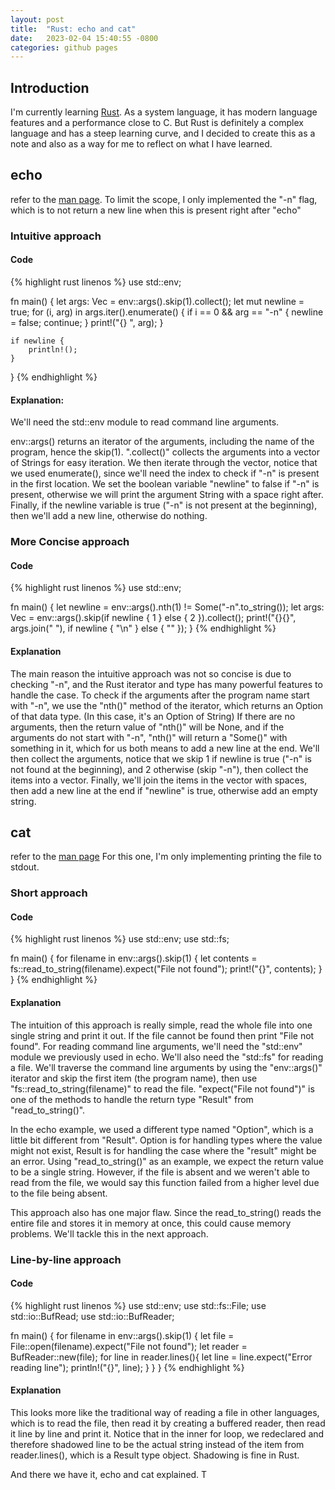```yaml
---
layout: post
title:  "Rust: echo and cat"
date:   2023-02-04 15:40:55 -0800
categories: github pages
---
```


## Introduction

I'm currently learning [Rust](https://www.rust-lang.org/). As a system language, it has modern language features and a performance close to C. But Rust is definitely a complex language and has a steep learning curve, and I decided to create this as a note and also as a way for me to reflect on what I have learned.

## echo

refer to the [man page](https://linux.die.net/man/1/echo).
To limit the scope, I only implemented the "-n" flag, which is to not return a new line when this is present right after "echo"

### Intuitive approach

#### Code

{% highlight rust linenos %}
use std::env;

fn main() {
    let args: Vec<String> = env::args().skip(1).collect();
    let mut newline = true;
    for (i, arg) in args.iter().enumerate() {
        if i == 0 && arg == "-n" {
            newline = false;
            continue;
        }
        print!("{} ", arg);
    }
    
    if newline {
        println!();
    }
}
{% endhighlight %}

#### Explanation:

We'll need the std::env module to read command line arguments. 

env::args() returns an iterator of the arguments, including the name of the program, hence the skip(1). 
".collect()" collects the arguments into a vector of Strings for easy iteration.
We then iterate through the vector, notice that we used enumerate(), since we'll need the index to check if "-n" is present in the first location. We set the boolean variable "newline" to false if "-n" is present, otherwise we will print the argument String with a space right after.
Finally, if the newline variable is true ("-n" is not present at the beginning), then we'll add a new line, otherwise do nothing.

### More Concise approach

#### Code

{% highlight rust linenos %}
use std::env;

fn main() {
    let newline = env::args().nth(1) != Some("-n".to_string());
    let args: Vec<String> = env::args().skip(if newline { 1 } else { 2 }).collect();
    print!("{}{}", args.join(" "), if newline { "\n" } else { "" });
}
{% endhighlight %}

#### Explanation

The main reason the intuitive approach was not so concise is due to checking "-n", and the Rust iterator and type has many powerful features to handle the case.
To check if the arguments after the program name start with "-n", we use the "nth()" method of the iterator, which returns an Option of that data type. (In this case, it's an Option of String) If there are no arguments, then the return value of "nth()" will be None, and if the arguments do not start with "-n", "nth()" will return a "Some()" with something in it, which for us both means to add a new line at the end.
We'll then collect the arguments, notice that we skip 1 if newline is true ("-n" is not found at the beginning), and 2 otherwise (skip "-n"), then collect the items into a vector.
Finally, we'll join the items in the vector with spaces, then add a new line at the end if "newline" is true, otherwise add an empty string.

## cat

refer to the [man page](https://linux.die.net/man/1/cat)
For this one, I'm only implementing printing the file to stdout.

### Short approach

#### Code
{% highlight rust linenos %}
use std::env;
use std::fs;

fn main() {
    for filename in env::args().skip(1) {
        let contents = fs::read_to_string(filename).expect("File not found");
        print!("{}", contents);
    }
}
{% endhighlight %}

#### Explanation
The intuition of this approach is really simple, read the whole file into one single string and print it out. If the file cannot be found then print "File not found".
For reading command line arguments, we'll need the "std::env" module we previously used in echo. We'll also need the "std::fs" for reading a file.
We'll traverse the command line arguments by using the "env::args()" iterator and skip the first item (the program name), then use "fs::read_to_string(filename)" to read the file. "expect("File not found")" is one of the methods to handle the return type "Result" from "read_to_string()". 

In the echo example, we used a different type named "Option", which is a little bit different from "Result". Option is for handling types where the value might not exist, Result is for handling the case where the "result" might be an error.
Using "read_to_string()" as an example, we expect the return value to be a single string. However, if the file is absent and we weren't able to read from the file, we would say this function failed from a higher level due to the file being absent.

This approach also has one major flaw. Since the read_to_string() reads the entire file and stores it in memory at once, this could cause memory problems. We'll tackle this in the next approach.

### Line-by-line approach

#### Code
{% highlight rust linenos %}
use std::env;
use std::fs::File;
use std::io::BufRead;
use std::io::BufReader;

fn main() {
    for filename in env::args().skip(1) {
        let file = File::open(filename).expect("File not found");
        let reader = BufReader::new(file);
        for line in reader.lines(){
            let line = line.expect("Error reading line");
            println!("{}", line);
        }
    }
}
{% endhighlight %}

#### Explanation
This looks more like the traditional way of reading a file in other languages, which is to read the file, then read it by creating a buffered reader, then read it line by line and print it. 
Notice that in the inner for loop, we redeclared and therefore shadowed line to be the actual string instead of the item from reader.lines(), which is a Result type object. Shadowing is fine in Rust. 


And there we have it, echo and cat explained.
T